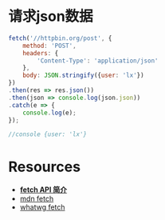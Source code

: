 # 请求json数据
```js
fetch('//httpbin.org/post', {
    method: 'POST',
    headers: {
        'Content-Type': 'application/json'
    },
    body: JSON.stringify({user: 'lx'})
})
.then(res => res.json())
.then(json => console.log(json.json))
.catch(e => {
    console.log(e);
});

//console {user: 'lx'}
```

# Resources
* [**fetch API 简介**](http://bubkoo.com/2015/05/08/introduction-to-fetch/)
* [mdn fetch](https://developer.mozilla.org/zh-CN/docs/Web/API/GlobalFetch/fetch)
* [whatwg fetch](https://fetch.spec.whatwg.org/)